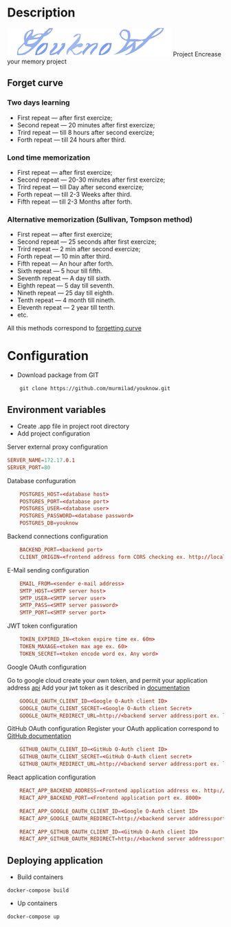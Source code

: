 # Description

![YouknoW](https://github.com/murmilad/youknow/blob/main/front/library/public/images/logo_small.svg "") Project
Encrease your memory project

## Forget curve


### Two days learning
* First repeat — after first exercize;
* Second repeat — 20 minutes after first exercize;
* Trird repeat — till 8 hours after second exercize;
* Forth repeat — till 24 hours after third.
### Lond time memorization
* First repeat — after first exercize;
* Second repeat — 20-30 minutes after first exercize;
* Trird repeat — till Day  after second exercize;
* Forth repeat — till 2-3 Weeks after third.
* Fifth repeat — till 2-3 Months after forth.
### Alternative  memorization (Sullivan, Tompson method)
* First repeat — after first exercize;
* Second repeat — 25 seconds after first exercize;
* Trird repeat — 2 min after second exercize;
* Forth repeat — 10 min after third.
* Fifth repeat — An hour after forth.
* Sixth repeat — 5 hour till fifth.
* Seventh repeat — A day till sixth.
* Eighth repeat — 5 day till seventh.
* Nineth repeat — 25 day till eighth.
* Tenth repeat — 4 month till nineth.
* Eleventh repeat — 2 year till tenth.
* etc.

All this methods correspond to [forgetting curve](https://en.wikipedia.org/wiki/Forgetting_curve)

# Configuration
* Download package from GIT
```shell
    git clone https://github.com/murmilad/youknow.git
```
## Environment variables
* Create .app file in project root directory
* Add project configuration

Server external proxy configuration

```conf
SERVER_NAME=172.17.0.1
SERVER_PORT=80
```

Database confuguration

```conf
    POSTGRES_HOST=<database host>
    POSTGRES_PORT=<database port>
    POSTGRES_USER=<database user>
    POSTGRES_PASSWORD=<database password>
    POSTGRES_DB=youknow
```

Backend connections configuration
```conf
    BACKEND_PORT=<backend port>
    CLIENT_ORIGIN=<frontend address form CORS checking ex. http://localhost:3001>
```

E-Mail sending configuration
```conf
    EMAIL_FROM=<sender e-mail address>
    SMTP_HOST=<SMTP server host>
    SMTP_USER=<SMTP server user>
    SMTP_PASS=<SMTP server password>
    SMTP_PORT=<SMTP server port>
```

JWT token configuration
```conf
    TOKEN_EXPIRED_IN=<token expire time ex. 60m>
    TOKEN_MAXAGE=<token max age ex. 60>
    TOKEN_SECRET=<token encode word ex. Any word>
```


Google OAuth configuration

Go to google cloud create your own token, and permit your application address [api](https://console.cloud.google.com/apis/)
Add your jwt token as it described in [documentation](https://blog.logrocket.com/guide-adding-google-login-react-app/#acquiring-google-client-id-project)

```conf
    GOOGLE_OAUTH_CLIENT_ID=<Google O-Auth client ID>
    GOOGLE_OAUTH_CLIENT_SECRET=<Google O-Auth client Secret>
    GOOGLE_OAUTH_REDIRECT_URL=http://<backend server address:port ex. localhost:8000>/api/sessions/oauth/google
```

GitHub OAuth configuration
Register your OAuth application correspond to [GitHub documentation](https://docs.github.com/en/apps/oauth-apps/building-oauth-apps/authorizing-oauth-apps#web-application-flow)

```conf
    GITHUB_OAUTH_CLIENT_ID=<GitHub O-Auth client ID>
    GITHUB_OAUTH_CLIENT_SECRET=<GitHub O-Auth client secret>
    GITHUB_OAUTH_REDIRECT_URL=http://<backend server address:port ex. localhost:8000>/api/sessions/oauth/github
```
React application configuration
```conf
    REACT_APP_BACKEND_ADDRESS=<Frontend application address ex. http://localhost>
    REACT_APP_BACKEND_PORT=<Frontend application port ex. 8000>
```

```conf
    REACT_APP_GOOGLE_OAUTH_CLIENT_ID=<Google O-Auth client ID>
    REACT_APP_GOOGLE_OAUTH_REDIRECT=http://<backend server address:port ex. localhost:8000>/api/sessions/oauth/google
```

```conf
    REACT_APP_GITHUB_OAUTH_CLIENT_ID=<GitHub O-Auth client ID>
    REACT_APP_GITHUB_OAUTH_REDIRECT=http://<backend server address:port ex. localhost:8000>/api/sessions/oauth/github
```

## Deploying application

* Build containers
```shell
docker-compose build
```
* Up containers
```shell
docker-compose up
```